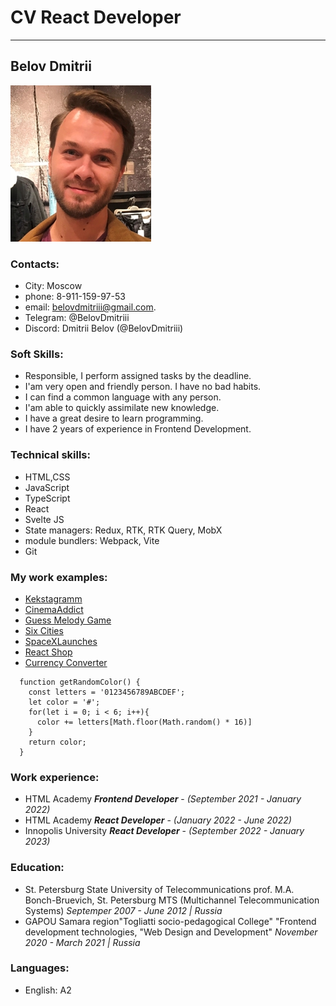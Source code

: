 # CV React Developer
***********************************************

## Belov Dmitrii

![Avatar](/images/avatar.jpg)

### __Contacts:__
  * City: Moscow
  * phone: 8-911-159-97-53
  * email: belovdmitriii@gmail.com.
  * Telegram: @BelovDmitriii
  * Discord: Dmitrii Belov (@BelovDmitriii)

### __Soft Skills:__
* Responsible, I perform assigned tasks by the deadline.
* I'am very open and friendly person. I have no bad habits.
* I can find a common language with any person.
* I'am able to quickly assimilate new knowledge.
* I have a great desire to learn programming.
* I have 2 years of experience in Frontend Development.

### __Technical skills:__
* HTML,CSS
* JavaScript
* TypeScript
* React
* Svelte JS
* State managers: Redux, RTK, RTK Query, MobX
* module bundlers: Webpack, Vite
* Git

### __My work examples:__
* [Kekstagramm]( https://github.com/BelovDmitriii/1649551-kekstagram-24 "social network for processing and publishing photos")
* [CinemaAddict](https://github.com/BelovDmitriii/1649551-cinemaddict-16 "online cinema for watching and evaluating movies")
* [Guess Melody Game](https://github.com/BelovDmitriii/Guess-melody-Game "a simple game where you can guess the music")
* [Six Cities](https://github.com/BelovDmitriii/1649551-six-cities-9 "an application for selecting and booking hotels")
* [SpaceXLaunches](https://github.com/BelovDmitriii/SpaceXLaunches "an application that displays successful SpaceX rocket launches")
* [React Shop](https://github.com/BelovDmitriii/React-Shop "Online store, created on React JS")
* [Currency Converter](https://github.com/BelovDmitriii/sveltTasks/tree/main/task_2 "Online currency converter, created on Svelte Js")

```
  function getRandomColor() {
    const letters = '0123456789ABCDEF';
    let color = '#';
    for(let i = 0; i < 6; i++){
      color += letters[Math.floor(Math.random() * 16)]
    }
    return color;
  }
```

### __Work experience:__
* HTML Academy ***Frontend Developer*** - *(September 2021 - January 2022)*
* HTML Academy ***React Developer*** - *(January 2022 - June 2022)*
* Innopolis University ***React Developer*** - *(September 2022 - January 2023)*

### __Education:__
* St. Petersburg State University of Telecommunications prof. M.A. Bonch-Bruevich, St. Petersburg
  MTS (Multichannel Telecommunication Systems)
  *Septemper 2007 - June 2012 | Russia*
* GAPOU Samara region"Togliatti socio-pedagogical College"
  "Frontend development technologies, "Web Design and Development"
  *November 2020 - March 2021 | Russia*

### __Languages:__
* English: A2
